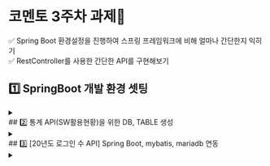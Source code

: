 # 코멘토 3주차 과제📑  
✅ Spring Boot 환경설정을 진행하여 스프링 프레임워크에 비해 얼마나 간단한지 익히기     
✅ RestController를 사용한 간단한 API를 구현해보기  
## 1️⃣ SpringBoot 개발 환경 셋팅
<details>  
<summary></summary>
  
### 1) 프로젝트 셋팅  
* API를 만들기 위함이니 Spring Boot Devtools, Spring Web, MyBatis Framework 만 선택  
### 2) Pom.xml 수정   
*  Dependency수정(DB관련 내용 포함)  
* 스프링 부트 버전 2.2.2로 수정  
![pom xml수정](https://user-images.githubusercontent.com/104816594/203600774-8b894668-9f50-4f83-84be-e1050b0b73a1.PNG)  
### 3) application.properties 수정  
* 스프링 프레임워크에서는 port, contextpath, view, db 등 각자 따로 설정해주었다면, 스프링 부트에서는 한곳에서 진행
*  설정내용은 serverport, contextpath를 진행하고, suffix에 jsp를 줌으로써  
/WEB-INF/views 아래에 jsp 파일로 자동으로 맵핑해주도록한다.  
![application properties수정](https://user-images.githubusercontent.com/104816594/203600782-cd0c43ec-fcab-4fd9-bf35-c5b10c0ee60d.PNG)  
### 4) 기본 테스트 진행  
*  src/main 아래 webapp, views 폴더를 차례대로 만들고 test.jsp를 생성  
*  com.devfun.settingweb_boot.test 패키지를 만들고 settingTest.java** 를 만들어 아래와 같은 컨트롤러를 작성  
![파일구조](https://user-images.githubusercontent.com/104816594/203601761-0fd752de-0559-4db5-864d-ffd00cbf95e9.PNG)  

### 5) 웹페이지 출력화면  
* localhost:8031/test의 url을 입력한 화면  
![테스트화면](https://user-images.githubusercontent.com/104816594/203600795-266fbd16-aec1-4d28-a4db-a9ffeff5a9f1.PNG)  
</details>
## 2️⃣ 통계 API(SW활용현황)을 위한 DB, TABLE 생성
<details>    
<summary></summary>  
  
### 1) 마리아DB 테이블 생성 쿼리문   
![마리아DB 테이블 생성](https://user-images.githubusercontent.com/104816594/203602139-0c1464a2-85c2-4abb-942f-0269b793edaf.PNG)  
### 2) requestInfo 테이블 데이터 넣기 
![요청정보 테이블 데이터 넣기](https://user-images.githubusercontent.com/104816594/203602194-4d31a0ef-0f61-4d8a-bcca-ba759573210d.PNG)  
### 3) requestCode, user 테이블 데이터 넣기  
![요청코드, 사용자 테이블 데이터 넣기](https://user-images.githubusercontent.com/104816594/203602207-129963bd-3645-4666-96dd-5f2f8d518aba.PNG)  
### 4) requestInfo 테이블 데이터 출력  
![요청 정보 출력](https://user-images.githubusercontent.com/104816594/203602217-aa326393-4db2-4346-8fa5-2df84282bc57.PNG)  
### 5) requestCode 테이블 데이터 출력  
![요청코드 출력](https://user-images.githubusercontent.com/104816594/203602232-aae8e05b-f12e-4cf8-9f24-252d6091d465.PNG)  
### 6) user 테이블 데이터 출력 
![사용자 출력](https://user-images.githubusercontent.com/104816594/203602245-479d0341-02d2-4344-8637-5c7a5f46d5fd.PNG) 
</details>  
## 3️⃣ [20년도 로그인 수 API] Spring Boot, mybatis, mariadb 연동  
<details>    
<summary></summary> 

